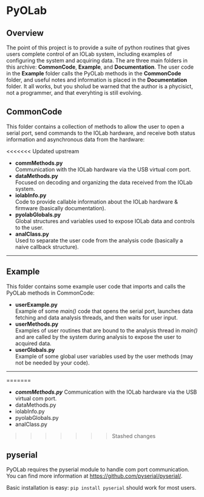 # PyOLab 

## Overview

The point of this project is to provide a suite of python routines that gives users complete control of an IOLab system, including examples of configuring the system and acquiring data. The are three main folders in this archive: __CommonCode__, __Example__, and __Documentation__. The user code in the __Example__ folder calls the PyOLab methods in the __CommonCode__ folder, and useful notes and information is placed in the __Documentation__ folder. It all works, but you sholud be warned that the author is a phycisict, not a programmer, and that everyhting is still evolving. 

## CommonCode

This folder contains a collection of methods to allow the user to open a serial port, send commands to the IOLab hardware, and receive both status information and asynchronous data from the hardware:

<<<<<<< Updated upstream
* __commMethods.py__  
Communication with the IOLab hardware via the USB virtual com port. 
* __dataMethods.py__  
Focused on decoding and organizing the data received from the IOLab system.
* __iolabInfo.py__  
Code to provide callable information about the IOLab hardware & firmware (basically documentation). 
* __pyolabGlobals.py__  
Global structures and variables used to expose IOLab data and controls to the user. 
* __analClass.py__  
Used to separate the user code from the analysis code (basically a naive callback structure).

---

## Example

This folder contains some example user code that imports and calls the PyOLab methods in CommonCode:

* __userExample.py__  
Example of some _main()_ code that opens the serial port, launches data fetching and data analysis threads, 
and then waits for user input.
* __userMethods.py__  
Examples of user routines that are bound to the analysis thread in _main()_ and are called by the system during 
analysis to expose the user to acquired data.  
* __userGlobals.py__  
Example of some global user variables used by the user methods (may not be needed by your code). 

---
=======
* ___commMethods.py___ Communication with the IOLab hardware via the USB virtual com port. 
* dataMethods.py
* iolabInfo.py
* pyolabGlobals.py
* analClass.py

>>>>>>> Stashed changes

## pyserial
PyOLab requires the pyserial module to handle com port communication. You can find more information at https://github.com/pyserial/pyserial/. 

Basic installation is easy: `pip install pyserial` should work for most users.

